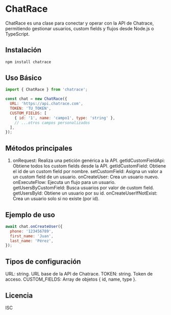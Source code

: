 # ChatRace

ChatRace es una clase para conectar y operar con la API de Chatrace, permitiendo gestionar usuarios, custom fields y flujos desde Node.js o TypeScript.

## Instalación

```bash
npm install chatrace
```

## Uso Básico

```js
import { ChatRace } from 'chatrace';

const chat = new ChatRace({
  URL: 'https://api.chatrace.com',
  TOKEN: 'TU_TOKEN',
  CUSTOM_FIELDS: [
    { id: '1', name: 'campo1', type: 'string' },
    // ...otros campos personalizados
  ],
});
```

## Métodos principales

1) onRequest: Realiza una petición genérica a la API.
getIdCustomFieldApi: Obtiene todos los custom fields desde la API.
getIdCustomField: Obtiene el id de un custom field por nombre.
setCustomField: Asigna un valor a un custom field de un usuario.
onCreateUser: Crea un usuario nuevo.
onExecuteFlow: Ejecuta un flujo para un usuario.
getUsersByCustomField: Busca usuarios por valor de custom field.
getUsersById: Obtiene un usuario por su id.
onCreateUserIfNotExist: Crea un usuario solo si no existe (por id).

## Ejemplo de uso

```js
await chat.onCreateUser({
  phone: '123456789',
  first_name: 'Juan',
  last_name: 'Pérez',
});
```

## Tipos de configuración

URL: string. URL base de la API de Chatrace.
TOKEN: string. Token de acceso.
CUSTOM_FIELDS: Array de objetos { id, name, type }.

## Licencia
ISC